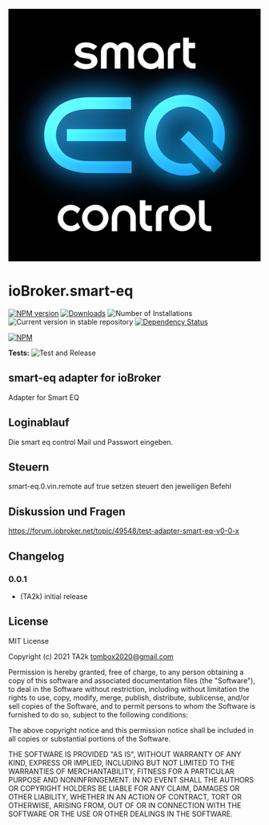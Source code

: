 ![Logo](admin/smart-eq.png)

# ioBroker.smart-eq

[![NPM version](https://img.shields.io/npm/v/iobroker.smart-eq.svg)](https://www.npmjs.com/package/iobroker.smart-eq)
[![Downloads](https://img.shields.io/npm/dm/iobroker.smart-eq.svg)](https://www.npmjs.com/package/iobroker.smart-eq)
![Number of Installations](https://iobroker.live/badges/smart-eq-installed.svg)
![Current version in stable repository](https://iobroker.live/badges/smart-eq-stable.svg)
[![Dependency Status](https://img.shields.io/david/TA2k/iobroker.smart-eq.svg)](https://david-dm.org/TA2k/iobroker.smart-eq)

[![NPM](https://nodei.co/npm/iobroker.smart-eq.png?downloads=true)](https://nodei.co/npm/iobroker.smart-eq/)

**Tests:** ![Test and Release](https://github.com/TA2k/ioBroker.smart-eq/workflows/Test%20and%20Release/badge.svg)

## smart-eq adapter for ioBroker

Adapter for Smart EQ

## Loginablauf

Die smart eq control Mail und Passwort eingeben.

## Steuern

smart-eq.0.vin.remote auf true setzen steuert den jeweiligen Befehl

## Diskussion und Fragen

<https://forum.iobroker.net/topic/49548/test-adapter-smart-eq-v0-0-x>

## Changelog

### 0.0.1

* (TA2k) initial release

## License

MIT License

Copyright (c) 2021 TA2k <tombox2020@gmail.com>

Permission is hereby granted, free of charge, to any person obtaining a copy
of this software and associated documentation files (the "Software"), to deal
in the Software without restriction, including without limitation the rights
to use, copy, modify, merge, publish, distribute, sublicense, and/or sell
copies of the Software, and to permit persons to whom the Software is
furnished to do so, subject to the following conditions:

The above copyright notice and this permission notice shall be included in all
copies or substantial portions of the Software.

THE SOFTWARE IS PROVIDED "AS IS", WITHOUT WARRANTY OF ANY KIND, EXPRESS OR
IMPLIED, INCLUDING BUT NOT LIMITED TO THE WARRANTIES OF MERCHANTABILITY,
FITNESS FOR A PARTICULAR PURPOSE AND NONINFRINGEMENT. IN NO EVENT SHALL THE
AUTHORS OR COPYRIGHT HOLDERS BE LIABLE FOR ANY CLAIM, DAMAGES OR OTHER
LIABILITY, WHETHER IN AN ACTION OF CONTRACT, TORT OR OTHERWISE, ARISING FROM,
OUT OF OR IN CONNECTION WITH THE SOFTWARE OR THE USE OR OTHER DEALINGS IN THE
SOFTWARE.
